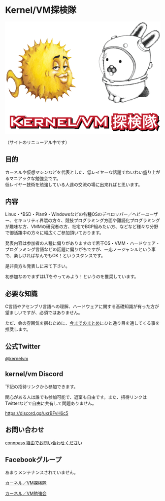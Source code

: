 # Kernel/VM探検隊

![Kernel/VM探検隊](./kernelvm.png)

（サイトのリニューアル中です）

## 目的

カーネルや仮想マシンなどを代表とした、低レイヤーな話題でわいわい盛り上がるマニアックな勉強会です。\
低レイヤー技術を勉強している人達の交流の場に出来ればと思います。

## 内容

Linux・\*BSD・Plan9・Windowsなどの各種OSのデベロッパー／ヘビーユーザー、セキュリティ界隈の方々、競技プログラミング方面や難読化プログラミングが趣味な方、VMMの研究者の方、社宅でBGP組みたい方、などなど様々な分野で御活躍中の方々に幅広くご参加頂いております。

発表内容は参加者の人種に偏りがありますので若干OS・VMM・ハードウェア・プログラミング言語などの話題に偏りがちですが、一応ノージャンルという事で、楽しければなんでもOK！というスタンスです。

是非貴方も発表しに来て下さい。

初参加なのでまずはLTをやってみよう！というのを推奨しています。

## 必要な知識

C言語やアセンブリ言語への理解、ハードウェアに関する基礎知識が有った方が望ましいですが、必須ではありません。

ただ、会の雰囲気を掴むために、[今までのまとめ](#todo)にひと通り目を通してくる事を推奨します。

## 公式Twitter

[\@kernelvm](https://twitter.com/kernelvm)

## kernel/vm Discord

下記の招待リンクから参加できます。

関心がある人は誰でも参加可能で、退室も自由です。また、招待リンクはTwitterなどで自由に共有して問題ありません。

https://discord.gg/uxrBFvH6c5

## お問い合わせ

[connpass 経由でお問い合わせください](https://kernelvm.connpass.com/)

## Facebookグループ

あまりメンテナンスされていません。

[カーネル／VM探検隊](https://www.facebook.com/groups/344405922308688/648277151921562/)

[カーネル／VM勉強会](https://www.facebook.com/groups/397488786977785/)
